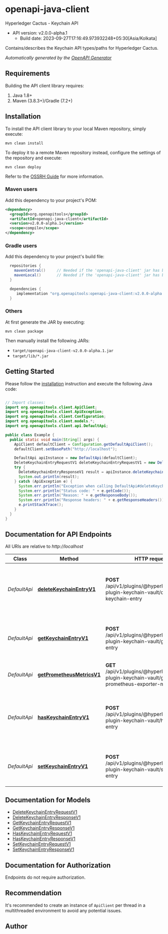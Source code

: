 # openapi-java-client

Hyperledger Cactus - Keychain API
- API version: v2.0.0-alpha.1
  - Build date: 2023-09-27T17:16:49.973932248+05:30[Asia/Kolkata]

Contains/describes the Keychain API types/paths for Hyperledger Cactus.


*Automatically generated by the [OpenAPI Generator](https://openapi-generator.tech)*


## Requirements

Building the API client library requires:
1. Java 1.8+
2. Maven (3.8.3+)/Gradle (7.2+)

## Installation

To install the API client library to your local Maven repository, simply execute:

```shell
mvn clean install
```

To deploy it to a remote Maven repository instead, configure the settings of the repository and execute:

```shell
mvn clean deploy
```

Refer to the [OSSRH Guide](http://central.sonatype.org/pages/ossrh-guide.html) for more information.

### Maven users

Add this dependency to your project's POM:

```xml
<dependency>
  <groupId>org.openapitools</groupId>
  <artifactId>openapi-java-client</artifactId>
  <version>v2.0.0-alpha.1</version>
  <scope>compile</scope>
</dependency>
```

### Gradle users

Add this dependency to your project's build file:

```groovy
  repositories {
    mavenCentral()     // Needed if the 'openapi-java-client' jar has been published to maven central.
    mavenLocal()       // Needed if the 'openapi-java-client' jar has been published to the local maven repo.
  }

  dependencies {
     implementation "org.openapitools:openapi-java-client:v2.0.0-alpha.1"
  }
```

### Others

At first generate the JAR by executing:

```shell
mvn clean package
```

Then manually install the following JARs:

* `target/openapi-java-client-v2.0.0-alpha.1.jar`
* `target/lib/*.jar`

## Getting Started

Please follow the [installation](#installation) instruction and execute the following Java code:

```java

// Import classes:
import org.openapitools.client.ApiClient;
import org.openapitools.client.ApiException;
import org.openapitools.client.Configuration;
import org.openapitools.client.models.*;
import org.openapitools.client.api.DefaultApi;

public class Example {
  public static void main(String[] args) {
    ApiClient defaultClient = Configuration.getDefaultApiClient();
    defaultClient.setBasePath("http://localhost");

    DefaultApi apiInstance = new DefaultApi(defaultClient);
    DeleteKeychainEntryRequestV1 deleteKeychainEntryRequestV1 = new DeleteKeychainEntryRequestV1(); // DeleteKeychainEntryRequestV1 | 
    try {
      DeleteKeychainEntryResponseV1 result = apiInstance.deleteKeychainEntryV1(deleteKeychainEntryRequestV1);
      System.out.println(result);
    } catch (ApiException e) {
      System.err.println("Exception when calling DefaultApi#deleteKeychainEntryV1");
      System.err.println("Status code: " + e.getCode());
      System.err.println("Reason: " + e.getResponseBody());
      System.err.println("Response headers: " + e.getResponseHeaders());
      e.printStackTrace();
    }
  }
}

```

## Documentation for API Endpoints

All URIs are relative to *http://localhost*

Class | Method | HTTP request | Description
------------ | ------------- | ------------- | -------------
*DefaultApi* | [**deleteKeychainEntryV1**](docs/DefaultApi.md#deleteKeychainEntryV1) | **POST** /api/v1/plugins/@hyperledger/cactus-plugin-keychain-vault/delete-keychain-entry | Deletes an entry from the keychain stored under the provided key.
*DefaultApi* | [**getKeychainEntryV1**](docs/DefaultApi.md#getKeychainEntryV1) | **POST** /api/v1/plugins/@hyperledger/cactus-plugin-keychain-vault/get-keychain-entry | Retrieves the contents of a keychain entry from the backend.
*DefaultApi* | [**getPrometheusMetricsV1**](docs/DefaultApi.md#getPrometheusMetricsV1) | **GET** /api/v1/plugins/@hyperledger/cactus-plugin-keychain-vault/get-prometheus-exporter-metrics | Get the Prometheus Metrics
*DefaultApi* | [**hasKeychainEntryV1**](docs/DefaultApi.md#hasKeychainEntryV1) | **POST** /api/v1/plugins/@hyperledger/cactus-plugin-keychain-vault/has-keychain-entry | Retrieves the information regarding a key being present on the keychain or not.
*DefaultApi* | [**setKeychainEntryV1**](docs/DefaultApi.md#setKeychainEntryV1) | **POST** /api/v1/plugins/@hyperledger/cactus-plugin-keychain-vault/set-keychain-entry | Sets a value under a key on the keychain backend.


## Documentation for Models

 - [DeleteKeychainEntryRequestV1](docs/DeleteKeychainEntryRequestV1.md)
 - [DeleteKeychainEntryResponseV1](docs/DeleteKeychainEntryResponseV1.md)
 - [GetKeychainEntryRequestV1](docs/GetKeychainEntryRequestV1.md)
 - [GetKeychainEntryResponseV1](docs/GetKeychainEntryResponseV1.md)
 - [HasKeychainEntryRequestV1](docs/HasKeychainEntryRequestV1.md)
 - [HasKeychainEntryResponseV1](docs/HasKeychainEntryResponseV1.md)
 - [SetKeychainEntryRequestV1](docs/SetKeychainEntryRequestV1.md)
 - [SetKeychainEntryResponseV1](docs/SetKeychainEntryResponseV1.md)


<a id="documentation-for-authorization"></a>
## Documentation for Authorization

Endpoints do not require authorization.


## Recommendation

It's recommended to create an instance of `ApiClient` per thread in a multithreaded environment to avoid any potential issues.

## Author



